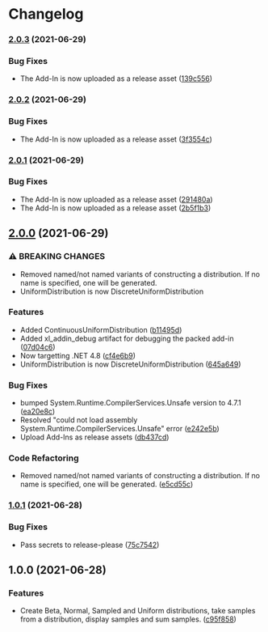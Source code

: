 # Changelog

### [2.0.3](https://www.github.com/andrewesweet/FullMonty/compare/v2.0.2...v2.0.3) (2021-06-29)


### Bug Fixes

* The Add-In is now uploaded as a release asset ([139c556](https://www.github.com/andrewesweet/FullMonty/commit/139c556df7f645f6b38c622cf9e022d87a0e1592))

### [2.0.2](https://www.github.com/andrewesweet/FullMonty/compare/v2.0.1...v2.0.2) (2021-06-29)


### Bug Fixes

* The Add-In is now uploaded as a release asset ([3f3554c](https://www.github.com/andrewesweet/FullMonty/commit/3f3554c8736fd1d856483f5973cd4e96978d0afe))

### [2.0.1](https://www.github.com/andrewesweet/FullMonty/compare/v2.0.0...v2.0.1) (2021-06-29)


### Bug Fixes

* The Add-In is now uploaded as a release asset ([291480a](https://www.github.com/andrewesweet/FullMonty/commit/291480aab03fff5a8590f9f664b5694aa9be5408))
* The Add-In is now uploaded as a release asset ([2b5f1b3](https://www.github.com/andrewesweet/FullMonty/commit/2b5f1b3757480487b3552f24333f57a292b91218))

## [2.0.0](https://www.github.com/andrewesweet/FullMonty/compare/v1.0.1...v2.0.0) (2021-06-29)


### ⚠ BREAKING CHANGES

* Removed named/not named variants of constructing a distribution. If no name is specified, one will be generated.
* UniformDistribution is now DiscreteUniformDistribution

### Features

* Added ContinuousUniformDistribution ([b11495d](https://www.github.com/andrewesweet/FullMonty/commit/b11495da7d4108014f917ea19fac93b7d6d7c711))
* Added xl_addin_debug artifact for debugging the packed add-in ([07d04c6](https://www.github.com/andrewesweet/FullMonty/commit/07d04c6a73b8aed69ad1dbbdbc7d7b1df960de70))
* Now targetting .NET 4.8 ([cf4e6b9](https://www.github.com/andrewesweet/FullMonty/commit/cf4e6b98365d26b976e8d8c5301be91eee55cb6f))
* UniformDistribution is now DiscreteUniformDistribution ([645a649](https://www.github.com/andrewesweet/FullMonty/commit/645a64997893cbfaf281e12d4080eca220a589de))


### Bug Fixes

* bumped System.Runtime.CompilerServices.Unsafe version to 4.7.1 ([ea20e8c](https://www.github.com/andrewesweet/FullMonty/commit/ea20e8cd23055ff25748dc9f0b91123677d752ce))
* Resolved "could not load assembly System.Runtime.CompilerServices.Unsafe" error ([e242e5b](https://www.github.com/andrewesweet/FullMonty/commit/e242e5b7bf8888ff794399cd132bbb3336f33c3a))
* Upload Add-Ins as release assets ([db437cd](https://www.github.com/andrewesweet/FullMonty/commit/db437cd9b02e834bc5d622d8b8961d708e406f7f))


### Code Refactoring

* Removed named/not named variants of constructing a distribution. If no name is specified, one will be generated. ([e5cd55c](https://www.github.com/andrewesweet/FullMonty/commit/e5cd55c8a304c5358f789a9650d08704eba96ed7))

### [1.0.1](https://www.github.com/andrewesweet/FullMonty/compare/v1.0.0...v1.0.1) (2021-06-28)


### Bug Fixes

* Pass secrets to release-please ([75c7542](https://www.github.com/andrewesweet/FullMonty/commit/75c754203551c95601576f55fe2022dd8d28abc8))

## 1.0.0 (2021-06-28)


### Features

* Create Beta, Normal, Sampled and Uniform distributions, take samples from a distribution, display samples and sum samples. ([c95f858](https://www.github.com/andrewesweet/FullMonty/commit/c95f858ae2d97e1ad4439b1f78c9dcac85633242))
